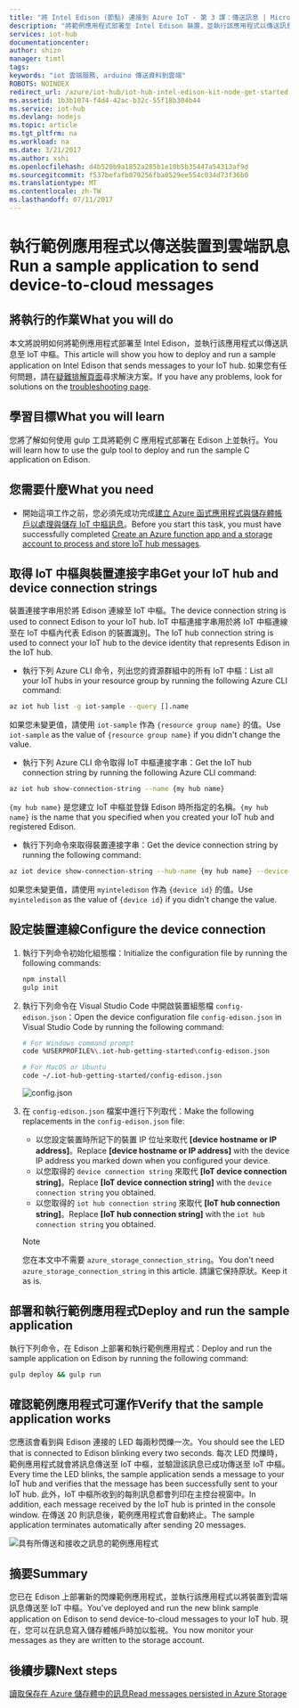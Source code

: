 ```yaml
---
title: "將 Intel Edison (節點) 連接到 Azure IoT - 第 3 課：傳送訊息 | Microsoft Docs"
description: "將範例應用程式部署至 Intel Edison 裝置，並執行該應用程式以傳送訊息至 IoT 中樞並讓 LED 閃爍。"
services: iot-hub
documentationcenter: 
author: shizn
manager: timtl
tags: 
keywords: "iot 雲端服務, arduino 傳送資料到雲端"
ROBOTS: NOINDEX
redirect_url: /azure/iot-hub/iot-hub-intel-edison-kit-node-get-started
ms.assetid: 1b3b1074-f4d4-42ac-b32c-55f18b304b44
ms.service: iot-hub
ms.devlang: nodejs
ms.topic: article
ms.tgt_pltfrm: na
ms.workload: na
ms.date: 3/21/2017
ms.author: xshi
ms.openlocfilehash: d4b520b9a1852a285b1e10b5b35447a54313af9d
ms.sourcegitcommit: f537befafb079256fba0529ee554c034d73f36b0
ms.translationtype: MT
ms.contentlocale: zh-TW
ms.lasthandoff: 07/11/2017
---
```

# <a name="run-a-sample-application-to-send-device-to-cloud-messages"></a><span data-ttu-id="167a7-104">執行範例應用程式以傳送裝置到雲端訊息</span><span class="sxs-lookup"><span data-stu-id="167a7-104">Run a sample application to send device-to-cloud messages</span></span>
## <a name="what-you-will-do"></a><span data-ttu-id="167a7-105">將執行的作業</span><span class="sxs-lookup"><span data-stu-id="167a7-105">What you will do</span></span>
<span data-ttu-id="167a7-106">本文將說明如何將範例應用程式部署至 Intel Edison，並執行該應用程式以傳送訊息至 IoT 中樞。</span><span class="sxs-lookup"><span data-stu-id="167a7-106">This article will show you how to deploy and run a sample application on Intel Edison that sends messages to your IoT hub.</span></span> <span data-ttu-id="167a7-107">如果您有任何問題，請在[疑難排解頁面][troubleshooting]尋求解決方案。</span><span class="sxs-lookup"><span data-stu-id="167a7-107">If you have any problems, look for solutions on the [troubleshooting page][troubleshooting].</span></span>

## <a name="what-you-will-learn"></a><span data-ttu-id="167a7-108">學習目標</span><span class="sxs-lookup"><span data-stu-id="167a7-108">What you will learn</span></span>
<span data-ttu-id="167a7-109">您將了解如何使用 gulp 工具將範例 C 應用程式部署在 Edison 上並執行。</span><span class="sxs-lookup"><span data-stu-id="167a7-109">You will learn how to use the gulp tool to deploy and run the sample C application on Edison.</span></span>

## <a name="what-you-need"></a><span data-ttu-id="167a7-110">您需要什麼</span><span class="sxs-lookup"><span data-stu-id="167a7-110">What you need</span></span>
* <span data-ttu-id="167a7-111">開始這項工作之前，您必須先成功完成[建立 Azure 函式應用程式與儲存體帳戶以處理與儲存 IoT 中樞訊息][process-and-store-iot-hub-messages]。</span><span class="sxs-lookup"><span data-stu-id="167a7-111">Before you start this task, you must have successfully completed [Create an Azure function app and a storage account to process and store IoT hub messages][process-and-store-iot-hub-messages].</span></span>

## <a name="get-your-iot-hub-and-device-connection-strings"></a><span data-ttu-id="167a7-112">取得 IoT 中樞與裝置連接字串</span><span class="sxs-lookup"><span data-stu-id="167a7-112">Get your IoT hub and device connection strings</span></span>
<span data-ttu-id="167a7-113">裝置連接字串用於將 Edison 連線至 IoT 中樞。</span><span class="sxs-lookup"><span data-stu-id="167a7-113">The device connection string is used to connect Edison to your IoT hub.</span></span> <span data-ttu-id="167a7-114">IoT 中樞連接字串用於將 IoT 中樞連線至在 IoT 中樞內代表 Edison 的裝置識別。</span><span class="sxs-lookup"><span data-stu-id="167a7-114">The IoT hub connection string is used to connect your IoT hub to the device identity that represents Edison in the IoT hub.</span></span>

* <span data-ttu-id="167a7-115">執行下列 Azure CLI 命令，列出您的資源群組中的所有 IoT 中樞：</span><span class="sxs-lookup"><span data-stu-id="167a7-115">List all your IoT hubs in your resource group by running the following Azure CLI command:</span></span>

```bash
az iot hub list -g iot-sample --query [].name
```

<span data-ttu-id="167a7-116">如果您未變更值，請使用 `iot-sample` 作為 `{resource group name}` 的值。</span><span class="sxs-lookup"><span data-stu-id="167a7-116">Use `iot-sample` as the value of `{resource group name}` if you didn't change the value.</span></span>

* <span data-ttu-id="167a7-117">執行下列 Azure CLI 命令取得 IoT 中樞連接字串：</span><span class="sxs-lookup"><span data-stu-id="167a7-117">Get the IoT hub connection string by running the following Azure CLI command:</span></span>

```bash
az iot hub show-connection-string --name {my hub name}
```

<span data-ttu-id="167a7-118">`{my hub name}` 是您建立 IoT 中樞並登錄 Edison 時所指定的名稱。</span><span class="sxs-lookup"><span data-stu-id="167a7-118">`{my hub name}` is the name that you specified when you created your IoT hub and registered Edison.</span></span>

* <span data-ttu-id="167a7-119">執行下列命令來取得裝置連接字串：</span><span class="sxs-lookup"><span data-stu-id="167a7-119">Get the device connection string by running the following command:</span></span>

```bash
az iot device show-connection-string --hub-name {my hub name} --device-id myinteledison
```

<span data-ttu-id="167a7-120">如果您未變更值，請使用 `myinteledison` 作為 `{device id}` 的值。</span><span class="sxs-lookup"><span data-stu-id="167a7-120">Use `myinteledison` as the value of `{device id}` if you didn't change the value.</span></span>

## <a name="configure-the-device-connection"></a><span data-ttu-id="167a7-121">設定裝置連線</span><span class="sxs-lookup"><span data-stu-id="167a7-121">Configure the device connection</span></span>
1. <span data-ttu-id="167a7-122">執行下列命令初始化組態檔：</span><span class="sxs-lookup"><span data-stu-id="167a7-122">Initialize the configuration file by running the following commands:</span></span>

   ```bash
   npm install
   gulp init
   ```

2. <span data-ttu-id="167a7-123">執行下列命令在 Visual Studio Code 中開啟裝置組態檔 `config-edison.json`：</span><span class="sxs-lookup"><span data-stu-id="167a7-123">Open the device configuration file `config-edison.json` in Visual Studio Code by running the following command:</span></span>

   ```bash
   # For Windows command prompt
   code %USERPROFILE%\.iot-hub-getting-started\config-edison.json

   # For MacOS or Ubuntu
   code ~/.iot-hub-getting-started/config-edison.json
   ```

   ![config.json](media/iot-hub-intel-edison-lessons/lesson3/config.png)
3. <span data-ttu-id="167a7-125">在 `config-edison.json` 檔案中進行下列取代：</span><span class="sxs-lookup"><span data-stu-id="167a7-125">Make the following replacements in the `config-edison.json` file:</span></span>

   * <span data-ttu-id="167a7-126">以您設定裝置時所記下的裝置 IP 位址來取代 **[device hostname or IP address]**。</span><span class="sxs-lookup"><span data-stu-id="167a7-126">Replace **[device hostname or IP address]** with the device IP address you marked down when you configured your device.</span></span>
   * <span data-ttu-id="167a7-127">以您取得的 `device connection string` 來取代 **[IoT device connection string]**。</span><span class="sxs-lookup"><span data-stu-id="167a7-127">Replace **[IoT device connection string]** with the `device connection string` you obtained.</span></span>
   * <span data-ttu-id="167a7-128">以您取得的 `iot hub connection string` 來取代 **[IoT hub connection string]**。</span><span class="sxs-lookup"><span data-stu-id="167a7-128">Replace **[IoT hub connection string]** with the `iot hub connection string` you obtained.</span></span>

   > [!NOTE]
   > <span data-ttu-id="167a7-129">您在本文中不需要 `azure_storage_connection_string`。</span><span class="sxs-lookup"><span data-stu-id="167a7-129">You don't need `azure_storage_connection_string` in this article.</span></span> <span data-ttu-id="167a7-130">請讓它保持原狀。</span><span class="sxs-lookup"><span data-stu-id="167a7-130">Keep it as is.</span></span>

## <a name="deploy-and-run-the-sample-application"></a><span data-ttu-id="167a7-131">部署和執行範例應用程式</span><span class="sxs-lookup"><span data-stu-id="167a7-131">Deploy and run the sample application</span></span>
<span data-ttu-id="167a7-132">執行下列命令，在 Edison 上部署和執行範例應用程式：</span><span class="sxs-lookup"><span data-stu-id="167a7-132">Deploy and run the sample application on Edison by running the following command:</span></span>

```bash
gulp deploy && gulp run
```

## <a name="verify-that-the-sample-application-works"></a><span data-ttu-id="167a7-133">確認範例應用程式可運作</span><span class="sxs-lookup"><span data-stu-id="167a7-133">Verify that the sample application works</span></span>
<span data-ttu-id="167a7-134">您應該會看到與 Edison 連接的 LED 每兩秒閃爍一次。</span><span class="sxs-lookup"><span data-stu-id="167a7-134">You should see the LED that is connected to Edison blinking every two seconds.</span></span> <span data-ttu-id="167a7-135">每次 LED 閃爍時，範例應用程式就會將訊息傳送至 IoT 中樞，並驗證該訊息已成功傳送至 IoT 中樞。</span><span class="sxs-lookup"><span data-stu-id="167a7-135">Every time the LED blinks, the sample application sends a message to your IoT hub and verifies that the message has been successfully sent to your IoT hub.</span></span> <span data-ttu-id="167a7-136">此外，IoT 中樞所收到的每則訊息都會列印在主控台視窗中。</span><span class="sxs-lookup"><span data-stu-id="167a7-136">In addition, each message received by the IoT hub is printed in the console window.</span></span> <span data-ttu-id="167a7-137">在傳送 20 則訊息後，範例應用程式會自動終止。</span><span class="sxs-lookup"><span data-stu-id="167a7-137">The sample application terminates automatically after sending 20 messages.</span></span>

![具有所傳送和接收之訊息的範例應用程式][sample-application-with-sent-and-received-messages]

## <a name="summary"></a><span data-ttu-id="167a7-139">摘要</span><span class="sxs-lookup"><span data-stu-id="167a7-139">Summary</span></span>
<span data-ttu-id="167a7-140">您已在 Edison 上部署新的閃爍範例應用程式，並執行該應用程式以將裝置到雲端訊息傳送至 IoT 中樞。</span><span class="sxs-lookup"><span data-stu-id="167a7-140">You've deployed and run the new blink sample application on Edison to send device-to-cloud messages to your IoT hub.</span></span> <span data-ttu-id="167a7-141">現在，您可以在訊息寫入儲存體帳戶時加以監視。</span><span class="sxs-lookup"><span data-stu-id="167a7-141">You now monitor your messages as they are written to the storage account.</span></span>

## <a name="next-steps"></a><span data-ttu-id="167a7-142">後續步驟</span><span class="sxs-lookup"><span data-stu-id="167a7-142">Next steps</span></span>
<span data-ttu-id="167a7-143">[讀取保存在 Azure 儲存體中的訊息][read-messages-persisted-in-azure-storage]</span><span class="sxs-lookup"><span data-stu-id="167a7-143">[Read messages persisted in Azure Storage][read-messages-persisted-in-azure-storage]</span></span>
<!-- Images and links -->

[troubleshooting]: iot-hub-intel-edison-kit-node-troubleshooting.md
[process-and-store-iot-hub-messages]: iot-hub-intel-edison-kit-node-lesson3-deploy-resource-manager-template.md
[sample-application-with-sent-and-received-messages]: media/iot-hub-intel-edison-lessons/lesson3/gulp_run.png
[read-messages-persisted-in-azure-storage]: iot-hub-intel-edison-kit-node-lesson3-read-table-storage.md